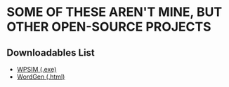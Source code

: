 # SOME OF THESE AREN'T MINE, BUT OTHER OPEN-SOURCE PROJECTS

## Downloadables List
- [WPSIM (.exe)](https://github.com/ccn0/downloadables/releases/download/WPSIM/WPSIMULATORv1.2.0.zip)
- [WordGen (.html)](https://github.com/ccn0/downloadables/releases/download/WordGen/WordGen.html)
